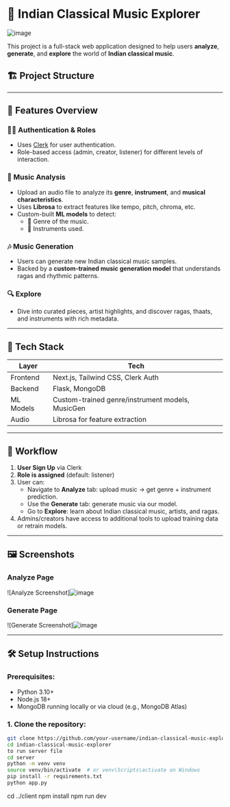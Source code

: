 # 🎵 Indian Classical Music Explorer
![image](https://github.com/user-attachments/assets/086b9310-38ea-4ec3-9e87-95c6debd1dc6)


This project is a full-stack web application designed to help users **analyze**, **generate**, and **explore** the world of **Indian classical music**.

## 🏗️ Project Structure


---

## 🚀 Features Overview

### 🧑‍💼 Authentication & Roles
- Uses [Clerk](https://clerk.com) for user authentication.
- Role-based access (admin, creator, listener) for different levels of interaction.

### 🧠 Music Analysis
- Upload an audio file to analyze its **genre**, **instrument**, and **musical characteristics**.
- Uses **Librosa** to extract features like tempo, pitch, chroma, etc.
- Custom-built **ML models** to detect:
  - 🎼 Genre of the music.
  - 🎻 Instruments used.

### 🎶 Music Generation
- Users can generate new Indian classical music samples.
- Backed by a **custom-trained music generation model** that understands ragas and rhythmic patterns.

### 🔍 Explore
- Dive into curated pieces, artist highlights, and discover ragas, thaats, and instruments with rich metadata.

---

## 🧬 Tech Stack

| Layer     | Tech                                 |
|-----------|--------------------------------------|
| Frontend  | Next.js, Tailwind CSS, Clerk Auth    |
| Backend   | Flask, MongoDB                       |
| ML Models | Custom-trained genre/instrument models, MusicGen |
| Audio     | Librosa for feature extraction       |

---

## 🔄 Workflow

1. **User Sign Up** via Clerk
2. **Role is assigned** (default: listener)
3. User can:
   - Navigate to **Analyze** tab: upload music → get genre + instrument prediction.
   - Use the **Generate** tab: generate music via our model.
   - Go to **Explore**: learn about Indian classical music, artists, and ragas.
4. Admins/creators have access to additional tools to upload training data or retrain models.

---

## 🖼️ Screenshots

### Analyze Page
<!-- Upload Screenshot of Analyze Page -->
![Analyze Screenshot]![image](https://github.com/user-attachments/assets/fb080ef4-eed0-4f9b-9dff-e90c22e28508)


### Generate Page
<!-- Upload Screenshot of Generate Page -->
![Generate Screenshot]![image](https://github.com/user-attachments/assets/734fe622-6d20-4520-9741-324b65b7a40e)


---

## 🛠️ Setup Instructions

### Prerequisites:
- Python 3.10+
- Node.js 18+
- MongoDB running locally or via cloud (e.g., MongoDB Atlas)

### 1. Clone the repository:
```bash
git clone https://github.com/your-username/indian-classical-music-explorer.git
cd indian-classical-music-explorer
to run server file 
cd server
python -m venv venv
source venv/bin/activate  # or venv\Scripts\activate on Windows
pip install -r requirements.txt
python app.py
```
cd ../client
npm install
npm run dev

